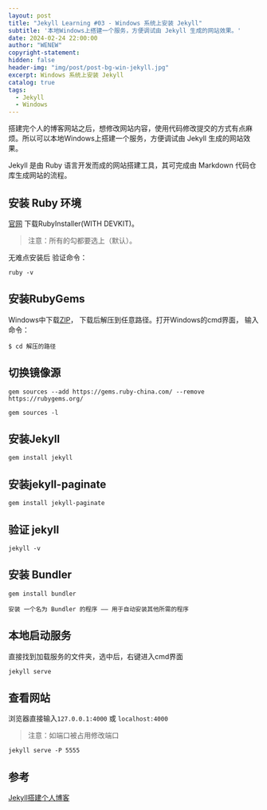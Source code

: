 ```yaml
---
layout: post
title: "Jekyll Learning #03 - Windows 系统上安装 Jekyll"
subtitle: '本地Windows上搭建一个服务，方便调试由 Jekyll 生成的网站效果。'
date: 2024-02-24 22:00:00
author: "WENEW"
copyright-statement: 
hidden: false
header-img: "img/post/post-bg-win-jekyll.jpg"
excerpt: Windows 系统上安装 Jekyll
catalog: true
tags:
  - Jekyll
  - Windows
---
```


搭建完个人的博客网站之后，想修改网站内容，使用代码修改提交的方式有点麻烦。所以可以本地Windows上搭建一个服务，方便调试由 Jekyll 生成的网站效果。

Jekyll 是由 Ruby 语言开发而成的网站搭建工具，其可完成由 Markdown 代码仓库生成网站的流程。

## 安装 Ruby 环境

[官网](https://rubyinstaller.org/downloads/) 下载RubyInstaller(WITH DEVKIT)。
>注意：所有的勾都要选上（默认）。

无难点安装后 验证命令：

```dos
ruby -v
```

## 安装RubyGems
 

Windows中下载[ZIP](https://rubygems.org/pages/download)，
下载后解压到任意路径。打开Windows的cmd界面，
输入命令： 
```dos
$ cd 解压的路径
```

## 切换镜像源

```dos
gem sources --add https://gems.ruby-china.com/ --remove https://rubygems.org/

gem sources -l
```

## 安装Jekyll
 
```dos
gem install jekyll
```

## 安装jekyll-paginate
 
```dos
gem install jekyll-paginate
```

## 验证 jekyll

```dos
jekyll -v
```

## 安装 Bundler
 
```dos
gem install bundler 
```

`安装 一个名为 Bundler 的程序 —— 用于自动安装其他所需的程序`

## 本地启动服务

直接找到加载服务的文件夹，选中后，右键进入cmd界面

```dos
jekyll serve 
```

## 查看网站
 浏览器直接输入`127.0.0.1:4000` 或 `localhost:4000`


>注意：如端口被占用修改端口 

```dos
jekyll serve -P 5555
```

## 参考

[Jekyll搭建个人博客](https://www.jianshu.com/p/245aabdace05)